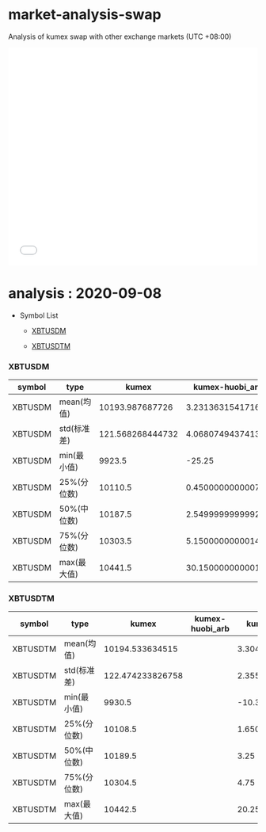 # market-analysis-swap
Analysis of kumex swap with other exchange markets (UTC +08:00)

<iframe width="100%" height="440" src="./data.html" frameborder="no" border="0" scrolling="no"></iframe>

# analysis : 2020-09-08
* Symbol List

  * [XBTUSDM](#xbtusdm)

  * [XBTUSDTM](#xbtusdtm)


### XBTUSDM

symbol|type|kumex|kumex-huobi_arb|kumex-okex_arb
---|---|---|---|---
XBTUSDM | mean(均值) | 10193.987687726 | 3.23136315417164 | 1.49600739952707
XBTUSDM | std(标准差) | 121.568268444732 | 4.06807494374138 | 3.70819552052197
XBTUSDM | min(最小值) | 9923.5 | -25.25 | -14.5499999999993
XBTUSDM | 25%(分位数) | 10110.5 | 0.450000000000728 | -1.45000000000073
XBTUSDM | 50%(中位数) | 10187.5 | 2.54999999999927 | 0.950000000000728
XBTUSDM | 75%(分位数) | 10303.5 | 5.15000000000146 | 4.54999999999927
XBTUSDM | max(最大值) | 10441.5 | 30.1500000000014 | 21.4500000000007


### XBTUSDTM

symbol|type|kumex|kumex-huobi_arb|kumex-okex_arb
---|---|---|---|---
XBTUSDTM | mean(均值) | 10194.533634515 |  | 3.30438325998769
XBTUSDTM | std(标准差) | 122.474233826758 |  | 2.35524763640171
XBTUSDTM | min(最小值) | 9930.5 |  | -10.3999999999996
XBTUSDTM | 25%(分位数) | 10108.5 |  | 1.65000000000146
XBTUSDTM | 50%(中位数) | 10189.5 |  | 3.25
XBTUSDTM | 75%(分位数) | 10304.5 |  | 4.75
XBTUSDTM | max(最大值) | 10442.5 |  | 20.25

